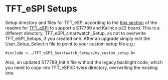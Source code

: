 # TFT_eSPI Setups
Setup directory and files for TFT_eSPI according to the [tips section](https://github.com/Bodmer/TFT_eSPI#tips) of the readme for [TFT_eSPI](https://github.com/Bodmer/TFT_eSPI) to support a ST7789 and Kalinco p22 board. This is a different directory, TFT_eSPI_smartwatch_Setup, as not to overwrite TFT_eSPI_Setups, if you created one. After an upgrade simply edit the User_Setup_Select.h file to point to your custom setup file e.g.:
```
#include <../TFT_eSPI_Smartwatch_Setups/my_custom_setup.h>
```


Also, an updated ST7789_Init.h file without the legacy backlight code, which you need to copy into TFT_eSPI/Drivers directory, overwriting the existing one.

